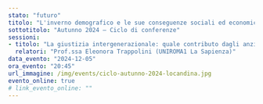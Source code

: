 ```yaml
---
stato: "futuro"
titolo: "L'inverno demografico e le sue conseguenze sociali ed economiche"
sottotitolo: "Autunno 2024 — Ciclo di conferenze"
sessioni:
- titolo: "La giustizia intergenerazionale: quale contributo dagli anziani e dall'immigrazione?"
  relatori: "Prof.ssa Eleonora Trappolini (UNIROMA1 La Sapienza)"
data_evento: "2024-12-05"
ora_evento: "20:45"
url_immagine: /img/events/ciclo-autunno-2024-locandina.jpg
evento_online: true
# link_evento_online: ""
---
```

